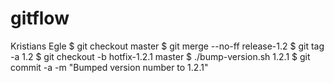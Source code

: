 # gitflow
Kristians Egle
$ git checkout master
$ git merge --no-ff release-1.2
$ git tag -a 1.2
$ git checkout -b hotfix-1.2.1 master
$ ./bump-version.sh 1.2.1
$ git commit -a -m "Bumped version number to 1.2.1"
